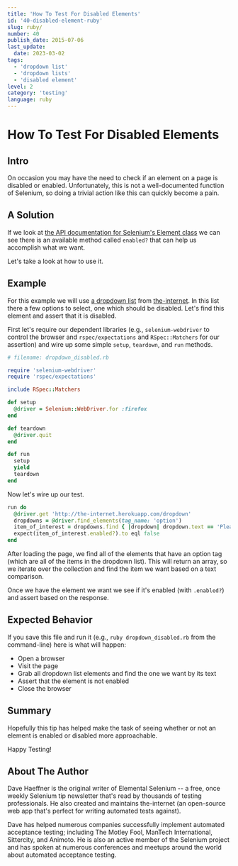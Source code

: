 ```yaml
---
title: 'How To Test For Disabled Elements'
id: '40-disabled-element-ruby'
slug: ruby/
number: 40
publish_date: 2015-07-06
last_update:
  date: 2023-03-02
tags:
  - 'dropdown list'
  - 'dropdown lists'
  - 'disabled element'
level: 2
category: 'testing'
language: ruby
---
```


# How To Test For Disabled Elements

## Intro

On occasion you may have the need to check if an element on a page is disabled or enabled. Unfortunately, this is not a well-documented function of Selenium, so doing a trivial action like this can quickly become a pain.

## A Solution

If we look at [the API documentation for Selenium's Element class](https://seleniumhq.github.io/selenium/docs/api/rb/Selenium/WebDriver/Element.html) we can see there is an available method called `enabled?` that can help us accomplish what we want.

Let's take a look at how to use it.

## Example

For this example we will use [a dropdown list](http://github.com/tourdedave/the-internet) from [the-internet](http://the-internet.herokuapp.com/dropdown). In this list there a few options to select, one which should be disabled. Let's find this element and assert that it is disabled.

First let's require our dependent libraries (e.g., `selenium-webdriver` to control the browser and `rspec/expectations` and `RSpec::Matchers` for our assertion) and wire up some simple `setup`, `teardown`, and `run` methods.

```ruby
# filename: dropdown_disabled.rb

require 'selenium-webdriver'
require 'rspec/expectations'

include RSpec::Matchers

def setup
  @driver = Selenium::WebDriver.for :firefox
end

def teardown
  @driver.quit
end

def run
  setup
  yield
  teardown
end
```

Now let's wire up our test.

```ruby
run do
  @driver.get 'http://the-internet.herokuapp.com/dropdown'
  dropdowns = @driver.find_elements(tag_name: 'option')
  item_of_interest = dropdowns.find { |dropdown| dropdown.text == 'Please select an option' }
  expect(item_of_interest.enabled?).to eql false
end
```

After loading the page, we find all of the elements that have an option tag (which are all of the items in the dropdown list). This will return an array, so we iterate over the collection and find the item we want based on a text comparison.

Once we have the element we want we see if it's enabled (with `.enabled?`) and assert based on the response.

## Expected Behavior

If you save this file and run it (e.g., `ruby dropdown_disabled.rb` from the command-line) here is what will happen:

+ Open a browser
+ Visit the page
+ Grab all dropdown list elements and find the one we want by its text
+ Assert that the element is not enabled
+ Close the browser

## Summary

Hopefully this tip has helped make the task of seeing whether or not an element is enabled or disabled more approachable.

Happy Testing!

## About The Author

Dave Haeffner is the original writer of Elemental Selenium -- a free, once weekly Selenium tip newsletter that's read by thousands of testing professionals. He also created and maintains the-internet (an open-source web app that's perfect for writing automated tests against).

Dave has helped numerous companies successfully implement automated acceptance testing; including The Motley Fool, ManTech International, Sittercity, and Animoto. He is also an active member of the Selenium project and has spoken at numerous conferences and meetups around the world about automated acceptance testing.
